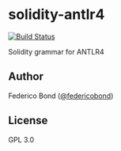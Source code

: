 # solidity-antlr4

[![Build Status](https://travis-ci.org/solidityj/solidity-antlr4.svg?branch=master)](https://travis-ci.org/solidityj/solidity-antlr4)

Solidity grammar for ANTLR4

## Author

Federico Bond ([@federicobond](https://github.com/federicobond))

## License

GPL 3.0
